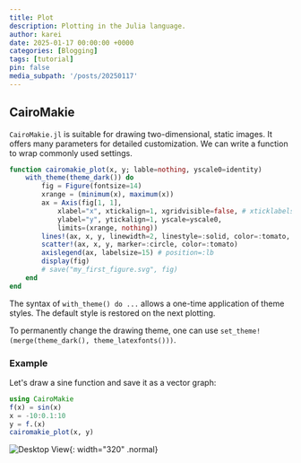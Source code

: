 ```yaml
---
title: Plot
description: Plotting in the Julia language.
author: karei
date: 2025-01-17 00:00:00 +0000
categories: [Blogging]
tags: [tutorial]
pin: false
media_subpath: '/posts/20250117'
---
```


## CairoMakie

`CairoMakie.jl` is suitable for drawing two-dimensional, static images. It offers many parameters for detailed  customization. We can write a function to wrap commonly used settings.

```julia
function cairomakie_plot(x, y; lable=nothing, yscale0=identity)
    with_theme(theme_dark()) do
        fig = Figure(fontsize=14)
        xrange = (minimum(x), maximum(x))
        ax = Axis(fig[1, 1],
            xlabel="x", xtickalign=1, xgridvisible=false, # xticklabelsize=14
            ylabel="y", ytickalign=1, yscale=yscale0,
            limits=(xrange, nothing))
        lines!(ax, x, y, linewidth=2, linestyle=:solid, color=:tomato, label=lable)
        scatter!(ax, x, y, marker=:circle, color=:tomato)
        axislegend(ax, labelsize=15) # position=:lb
        display(fig)
        # save("my_first_figure.svg", fig)
    end
end
```

The syntax of `with_theme() do ...` allows a one-time application of theme styles. The default style is restored on the next plotting.

To permanently change the drawing theme, one can use `set_theme!(merge(theme_dark(), theme_latexfonts()))`.

### Example

Let's draw a sine function and save it as a vector graph:

```julia
using CairoMakie
f(x) = sin(x)
x = -10:0.1:10
y = f.(x)
cairomakie_plot(x, y)
```

![Desktop View](/my_first_figure.svg){: width="320" .normal}